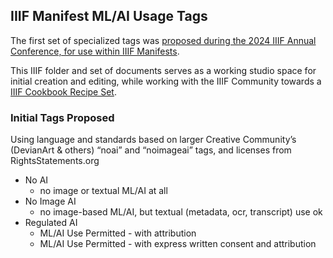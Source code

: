 ## IIIF Manifest ML/AI Usage Tags

The first set of specialized tags was [proposed during the 2024 IIIF Annual Conference, for use within IIIF Manifests](https://docs.google.com/presentation/d/18rggHeFld7HOJefmVc6ku_7M5edLfgfZkpnQZiagSOA/edit?usp=share_link). 

This IIIF folder and set of documents serves as a working studio space for initial creation and editing, while working with the IIIF Community towards a [IIIF Cookbook Recipe Set](https://github.com/IIIF/cookbook-recipes). 

### Initial Tags Proposed

Using language and standards based on larger Creative Community’s (DevianArt & others) “noai” and “noimageai” tags, and licenses from RightsStatements.org 

* No AI
    * no image or textual ML/AI at all
* No Image AI
    * no image-based ML/AI, but textual (metadata, ocr, transcript) use ok
* Regulated AI
    * ML/AI Use Permitted - with attribution
    * ML/AI Use Permitted - with express written consent and attribution

